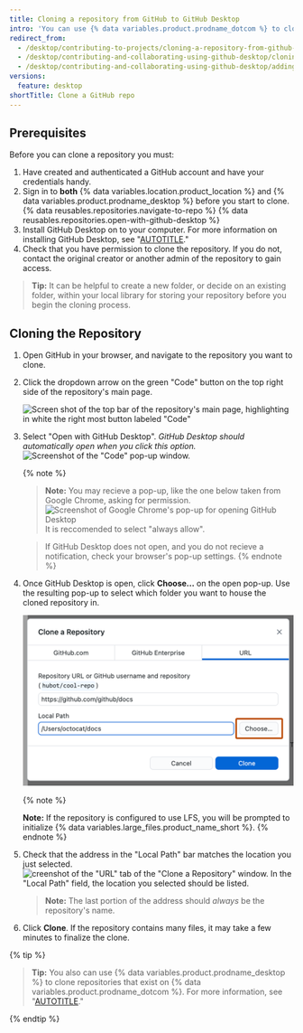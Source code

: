 ```yaml
---
title: Cloning a repository from GitHub to GitHub Desktop
intro: 'You can use {% data variables.product.prodname_dotcom %} to clone remote repositories to {% data variables.product.prodname_desktop %}.'
redirect_from:
  - /desktop/contributing-to-projects/cloning-a-repository-from-github-to-github-desktop
  - /desktop/contributing-and-collaborating-using-github-desktop/cloning-a-repository-from-github-to-github-desktop
  - /desktop/contributing-and-collaborating-using-github-desktop/adding-and-cloning-repositories/cloning-a-repository-from-github-to-github-desktop
versions:
  feature: desktop
shortTitle: Clone a GitHub repo
---
```

## Prerequisites
Before you can clone a repository you must:
1. Have created and authenticated a GitHub account and have your credentials handy.
2. Sign in to **both** {% data variables.location.product_location %} and {% data variables.product.prodname_desktop %} before you start to clone.
{% data reusables.repositories.navigate-to-repo %}
{% data reusables.repositories.open-with-github-desktop %}
3. Install GitHub Desktop on to your computer. For more information on installing GitHub Desktop, see "[AUTOTITLE](/desktop/installing-and-authenticating-to-github-desktop/installing-github-desktop)."
4. Check that you have permission to clone the repository. If you do not, contact the original creator or another admin of the repository to gain access.

> **Tip:** It can be helpful to create a new folder, or decide on an existing folder, within your local library for storing your repository before you begin the cloning process.

## Cloning the Repository
1. Open GitHub in your browser, and navigate to the repository you want to clone.
2. Click the dropdown arrow on the green "Code" button on the top right side of the repository's main page.
   
   ![Screen shot of the top bar of the repository's main page, highlighting in white the right most button labeled "Code"](https://i.imgur.com/nRdu8pA.png)
   
3. Select "Open with GitHub Desktop". _GitHub Desktop should automatically open when you click this option._
   ![Screenshot of the "Code" pop-up window.](https://i.imgur.com/Nk2eFkW.png)

   {% note %}
     > **Note:** You may recieve a pop-up, like the one below taken from Google Chrome, asking for permission. 
     ![Screenshot of Google Chrome's pop-up for opening GitHub Desktop](https://i.imgur.com/0F8Oq2C.png)
     > It is reccomended to select "always allow". 
     
     > If GitHub Desktop does not open, and you do not recieve a notification, check your browser's pop-up settings.
     {% endnote %}

4.  Once GitHub Desktop is open, click **Choose...** on the open pop-up. Use the resulting pop-up to select which folder you want to house the cloned repository in. 

       ![Screenshot of the "URL" tab of the "Clone a Repository" window. Next to the "Local Path" field, a button, labeled "Choose", is highlighted with an orange outline.](/assets/images/help/desktop/clone-choose-button-url-mac.png)

       {% note %}

       **Note:** If the repository is configured to use LFS, you will be prompted to initialize {% data variables.large_files.product_name_short %}.
       {% endnote %}

5. Check that the address in the "Local Path" bar matches the location you just selected. 
  ![creenshot of the "URL" tab of the "Clone a Repository" window. In the "Local Path" field, the location you selected should be listed.](https://i.imgur.com/Bj8H9u5.png)
    > **Note:** The last portion of the address should *always* be the repository's name.
6.  Click **Clone**. If the repository contains many files, it may take a few minutes to finalize the clone.

{% tip %}

> **Tip:**  You also can use {% data variables.product.prodname_desktop %} to clone repositories that exist on {% data variables.product.prodname_dotcom %}.  For more information, see "[AUTOTITLE](/desktop/adding-and-cloning-repositories/cloning-and-forking-repositories-from-github-desktop)."

{% endtip %}
